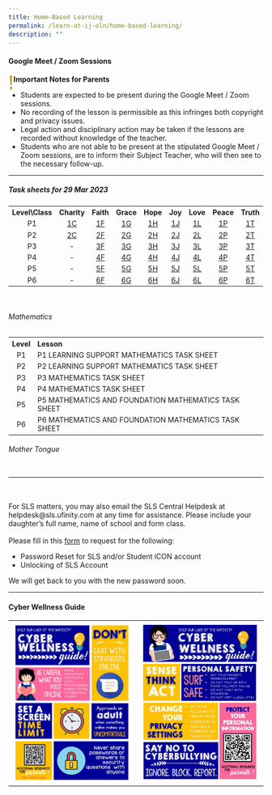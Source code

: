```yaml
---
title: Home–Based Learning
permalink: /learn-at-ij-oln/home-based-learning/
description: ""
---
```

<h4><strong>Google Meet / Zoom Sessions</strong></h4>
<img style="width: 2%;" src="/images/emark.gif" align = "left" />
<p><strong>Important Notes for Parents</strong></p>
<ul>
<li>Students are expected to be present during the Google Meet / Zoom sessions. </li>
<li>No recording of the lesson is permissible as this infringes both copyright and privacy issues. </li>
<li>Legal action and disciplinary action may be taken if the lessons are recorded without knowledge of the teacher. </li>
<li>Students who are not able to be present at the stipulated Google Meet / Zoom sessions, are to inform their Subject Teacher, who will then see to the necessary follow-up.</li>
</ul>
<hr>
<h5>Task sheets for 29 Mar 2023</h5>
<table>
<tbody>
<tr>
<th style="text-align: center;">Level\Class</th>
<th style="text-align: center;">Charity</th>
<th style="text-align: center;">Faith</th>
<th style="text-align: center;">Grace</th>
<th style="text-align: center;">Hope</th>
<th style="text-align: center;">Joy</th>
<th style="text-align: center;">Love</th>
<th style="text-align: center;">Peace</th>
<th style="text-align: center;">Truth</th>
</tr>
<tr>
<td style="text-align: center;">P1</td>
<td style="text-align: center;"><a href="/files/TSheets29Mar/1 CHARITY HBL TASK SHEET.pdf" target="_blank" rel="noopener">1C</a></td>
<td style="text-align: center;"><a href="/files/TSheets29Mar/1 FAITH HBL TASK SHEET.pdf" target="_blank" rel="noopener">1F</a></td>
<td style="text-align: center;"><a href="/files/TSheets29Mar/1 GRACE HBL TASK SHEET.pdf" target="_blank" rel="noopener">1G</a></td>
<td style="text-align: center;"><a href="/files/TSheets29Mar/1 HOPE HBL TASK SHEET.pdf" target="_blank" rel="noopener">1H</a></td>
<td style="text-align: center;"><a href="/files/TSheets29Mar/1 JOY HBL TASK SHEET.pdf" target="_blank" rel="noopener">1J</a></td>
<td style="text-align: center;"><a href="/files/TSheets29Mar/1 LOVE HBL TASK SHEET.pdf" target="_blank" rel="noopener">1L</a></td>
<td style="text-align: center;"><a href="/files/TSheets29Mar/1 PEACE HBL TASK SHEET.pdf" target="_blank" rel="noopener">1P</a></td>
<td style="text-align: center;"><a href="/files/TSheets29Mar/1 TRUTH HBL TASK SHEET.pdf" target="_blank" rel="noopener">1T</a></td>
</tr>
<tr>
<td style="text-align: center;">P2</td>
<td style="text-align: center;"><a href="/files/TSheets29Mar/2 CHARITY HBL TASK SHEET.pdf" target="_blank" rel="noopener">2C</a></td>
<td style="text-align: center;"><a href="/files/TSheets29Mar/2 FAITH HBL TASK SHEET.pdf" target="_blank" rel="noopener">2F</a></td>
<td style="text-align: center;"><a href="/files/TSheets29Mar/2 GRACE HBL TASK SHEET.pdf" target="_blank" rel="noopener">2G</a></td>
<td style="text-align: center;"><a href="/files/TSheets29Mar/2 HOPE HBL TASK SHEET.pdf" target="_blank" rel="noopener">2H</a></td>
<td style="text-align: center;"><a href="/files/TSheets29Mar/2 JOY HBL TASK SHEET.pdf" target="_blank" rel="noopener">2J</a></td>
<td style="text-align: center;"><a href="/files/TSheets29Mar/2 LOVE HBL TASK SHEET.pdf" target="_blank" rel="noopener">2L</a></td>
<td style="text-align: center;"><a href="/files/TSheets29Mar/2 PEACE HBL TASK SHEET.pdf" target="_blank" rel="noopener">2P</a></td>
<td style="text-align: center;"><a href="/files/TSheets29Mar/2 TRUTH HBL TASK SHEET.pdf" target="_blank" rel="noopener">2T</a></td>
</tr>
<tr>
<td style="text-align: center;">P3</td>
<td style="text-align: center;"> - </td>
<td style="text-align: center;"><a href="/files/TSheets29Mar/3 FAITH HBL TASK SHEET.pdf" target="_blank" rel="noopener">3F</a></td>
<td style="text-align: center;"><a href="/files/TSheets29Mar/3 GRACE HBL TASK SHEET.pdf" target="_blank" rel="noopener">3G</a></td>
<td style="text-align: center;"><a href="/files/TSheets29Mar/3 HOPE HBL TASK SHEET.pdf" target="_blank" rel="noopener">3H</a></td>
<td style="text-align: center;"><a href="/files/TSheets29Mar/3 JOY HBL TASK SHEET.pdf" target="_blank" rel="noopener">3J</a></td>
<td style="text-align: center;"><a href="/files/TSheets29Mar/3 LOVE HBL TASK SHEET.pdf" target="_blank" rel="noopener">3L</a></td>
<td style="text-align: center;"><a href="/files/TSheets29Mar/3 PEACE HBL TASK SHEET.pdf" target="_blank" rel="noopener">3P</a></td>
<td style="text-align: center;"><a href="/files/TSheets29Mar/3 TRUTH HBL TASK SHEET.pdf" target="_blank" rel="noopener">3T</a></td>
</tr>
<tr>
<td style="text-align: center;">P4</td>
<td style="text-align: center;"> - </td>
<td style="text-align: center;"><a href="/files/TSheets29Mar/4 FAITH HBL TASK SHEET.pdf" target="_blank" rel="noopener">4F</a></td>
<td style="text-align: center;"><a href="/files/TSheets29Mar/4 GRACE HBL TASK SHEET.pdf" target="_blank" rel="noopener">4G</a></td>
<td style="text-align: center;"><a href="/files/TSheets29Mar/4 HOPE HBL TASK SHEET.pdf" target="_blank" rel="noopener">4H</a></td>
<td style="text-align: center;"><a href="/files/TSheets29Mar/4 JOY HBL TASK SHEET.pdf" target="_blank" rel="noopener">4J</a></td>
<td style="text-align: center;"><a href="/files/TSheets29Mar/4 LOVE HBL TASK SHEET.pdf" target="_blank" rel="noopener">4L</a></td>
<td style="text-align: center;"><a href="/files/TSheets29Mar/4 PEACE HBL TASK SHEET.pdf" target="_blank" rel="noopener">4P</a></td>
<td style="text-align: center;"><a href="/files/TSheets29Mar/4 TRUTH HBL TASK SHEET.pdf" target="_blank" rel="noopener">4T</a></td>
</tr>
<tr>
<td style="text-align: center;">P5</td>
<td style="text-align: center;"> - </td>
<td style="text-align: center;"><a href="/files/TSheets29Mar/P5 FAITH HBL TASK SHEET.pdf" target="_blank" rel="noopener">5F</a></td>
<td style="text-align: center;"><a href="/files/TSheets29Mar/P5 GRACE HBL TASK SHEET.pdf" target="_blank" rel="noopener">5G</a></td>
<td style="text-align: center;"><a href="/files/TSheets29Mar/P5 HOPE HBL TASK SHEET.pdf" target="_blank" rel="noopener">5H</a></td>
<td style="text-align: center;"><a href="/files/TSheets29Mar/P5 JOY HBL TASK SHEET.pdf" target="_blank" rel="noopener">5J</a></td>
<td style="text-align: center;"><a href="/files/TSheets29Mar/P5 LOVE HBL TASK SHEET.pdf" target="_blank" rel="noopener">5L</a></td>
<td style="text-align: center;"><a href="/files/TSheets29Mar/P5 PEACE HBL TASK SHEET.pdf" target="_blank" rel="noopener">5P</a></td>
<td style="text-align: center;"><a href="/files/TSheets29Mar/P5 TRUTH HBL TASK SHEET.pdf" target="_blank" rel="noopener">5T</a></td>
</tr>
<tr>
<td style="text-align: center;">P6</td>
<td style="text-align: center;"> - </td>
<td style="text-align: center;"><a href="/files/TSheets29Mar/P6 FAITH HBL TASK SHEET.pdf" target="_blank" rel="noopener">6F</a></td>
<td style="text-align: center;"><a href="/files/TSheets29Mar/P6 GRACE HBL TASK SHEET.pdf" target="_blank" rel="noopener">6G</a></td>
<td style="text-align: center;"><a href="/files/TSheets29Mar/P6 HOPE HBL TASK SHEET.pdf" target="_blank" rel="noopener">6H</a></td>
<td style="text-align: center;"><a href="/files/TSheets29Mar/P6 JOY HBL TASK SHEET.pdf" target="_blank" rel="noopener">6J</a></td>
<td style="text-align: center;"><a href="/files/TSheets29Mar/P6 LOVE HBL TASK SHEET.pdf" target="_blank" rel="noopener">6L</a></td>
<td style="text-align: center;"><a href="/files/TSheets29Mar/P6 PEACE HBL TASK SHEET.pdf" target="_blank" rel="noopener">6P</a></td>
<td style="text-align: center;"><a href="/files/TSheets29Mar/P6 TRUTH HBL TASK SHEET.pdf" target="_blank" rel="noopener">6T</a></td>
</tr>
</tbody>
</table>
<br>
<h6>Mathematics</h6>
<table>
<tbody>
	<tr>
<th style="text-align: center;">Level</th>
<th style="text-align: left;">Lesson</th>
</tr>
<tr>
<td style="text-align: center;">P1</td>
<td style="text-align: left;">P1 LEARNING SUPPORT MATHEMATICS TASK SHEET</td>
</tr>
	<tr>
<td style="text-align: center;">P2</td>
<td style="text-align: left;">P2 LEARNING SUPPORT MATHEMATICS TASK SHEET</td>
</tr>
	<tr>
<td style="text-align: center;">P3</td>
<td style="text-align: left;">P3 MATHEMATICS TASK SHEET</td>
</tr>
<tr>
<td style="text-align: center;">P4</td>
<td style="text-align: left;">P4 MATHEMATICS TASK SHEET</td>
</tr>
<tr>
<td style="text-align: center;">P5</td>
<td style="text-align: left;">P5 MATHEMATICS AND FOUNDATION MATHEMATICS TASK SHEET</td>
</tr>
<tr>
<td style="text-align: center;">P6</td>
<td style="text-align: left;">P6 MATHEMATICS AND FOUNDATION MATHEMATICS TASK SHEET</td>
</tr>
	</tbody>
</table>
<h6>Mother Tongue</h6>
<table>
<tbody>
</tbody>
</table>
<hr>
<br><br>
For SLS matters, you may also email the SLS Central Helpdesk at helpdesk@sls.ufinity.com at any time for assistance. Please include your daughter&rsquo;s full name, name of school and form class.
<br><br>
Please fill in this&nbsp;<a href="https://go.gov.sg/chijolnpasswordreset" target="_blank" rel="noopener">form</a>&nbsp;to request for the following:

<ul>
<li>Password Reset for SLS and/or Student iCON account</li>
<li>Unlocking of SLS Account</li>
</ul>
<p>We will get back to you with the new password soon.</p>
<hr>
<h4><strong>Cyber Wellness Guide</strong></h4>
<table style="border-collapse: collapse; width: 100%;" border="0">
<tbody>
<tr>
<td style="width: 50%;"><img src="/images/home2.jpg"></td>
<td style="width: 50%;"><img src="/images/home3.jpg"></td>
</tr>
</tbody>
</table>